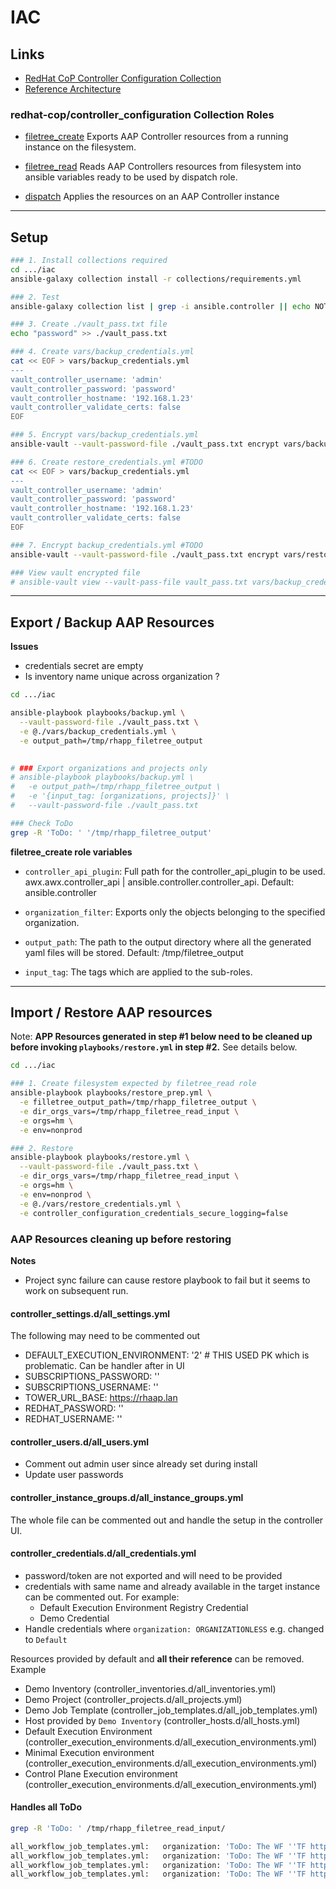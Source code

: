 # IAC

## Links

- [RedHat CoP Controller Configuration Collection](https://github.com/redhat-cop/controller_configuration/tree/devel)
- [Reference Architecture](https://access.redhat.com/documentation/en-us/reference_architectures/2021/html-single/deploying_ansible_automation_platform_2.1/index#config_as_code_using_webhooks)


### redhat-cop/controller_configuration Collection Roles

- [filetree_create](https://github.com/redhat-cop/controller_configuration/tree/devel/roles/filetree_create)
  Exports AAP Controller resources from a running instance on the filesystem.

- [filetree_read](https://github.com/redhat-cop/controller_configuration/tree/devel/roles/filetree_read)
  Reads AAP Controllers resources from filesystem into ansible variables ready to be used by dispatch role.

- [dispatch](https://github.com/redhat-cop/controller_configuration/tree/devel/roles/dispatch)
  Applies the resources on an AAP Controller instance


---

## Setup

```sh
### 1. Install collections required
cd .../iac
ansible-galaxy collection install -r collections/requirements.yml

### 2. Test
ansible-galaxy collection list | grep -i ansible.controller || echo NOTINSTALLED

### 3. Create ./vault_pass.txt file
echo "password" >> ./vault_pass.txt

### 4. Create vars/backup_credentials.yml
cat << EOF > vars/backup_credentials.yml
---
vault_controller_username: 'admin'
vault_controller_password: 'password'
vault_controller_hostname: '192.168.1.23'
vault_controller_validate_certs: false
EOF

### 5. Encrypt vars/backup_credentials.yml
ansible-vault --vault-password-file ./vault_pass.txt encrypt vars/backup_credentials.yml

### 6. Create restore_credentials.yml #TODO
cat << EOF > vars/backup_credentials.yml
---
vault_controller_username: 'admin'
vault_controller_password: 'password'
vault_controller_hostname: '192.168.1.23'
vault_controller_validate_certs: false
EOF

### 7. Encrypt backup_credentials.yml #TODO
ansible-vault --vault-password-file ./vault_pass.txt encrypt vars/restore_credentials.yml

### View vault encrypted file
# ansible-vault view --vault-pass-file vault_pass.txt vars/backup_credentials.yml
```

---
## Export / Backup AAP Resources

**Issues**
- credentials secret are empty
- Is inventory name unique across organization ?

```sh
cd .../iac

ansible-playbook playbooks/backup.yml \
  --vault-password-file ./vault_pass.txt \
  -e @./vars/backup_credentials.yml \
  -e output_path=/tmp/rhapp_filetree_output
 

# ### Export organizations and projects only
# ansible-playbook playbooks/backup.yml \
#   -e output_path=/tmp/rhapp_filetree_output \
#   -e '{input_tag: [organizations, projects]}' \
#   --vault-password-file ./vault_pass.txt

### Check ToDo
grep -R 'ToDo: ' '/tmp/rhapp_filetree_output'
```

**filetree_create role variables**

- `controller_api_plugin`: 
  Full path for the controller_api_plugin to be used.
  awx.awx.controller_api | ansible.controller.controller_api.
  Default: ansible.controller

- `organization_filter`:
  Exports only the objects belonging to the specified organization.

- `output_path`: 
  The path to the output directory where all the generated yaml files will be stored.
  Default: /tmp/filetree_output

- `input_tag`:
  The tags which are applied to the sub-roles.


---

## Import / Restore AAP resources

Note: **APP Resources generated in step #1 below need to be cleaned up before invoking `playbooks/restore.yml` in step #2.** See details below.


```sh
cd .../iac

### 1. Create filesystem expected by filetree_read role
ansible-playbook playbooks/restore_prep.yml \
  -e filletree_output_path=/tmp/rhapp_filetree_output \
  -e dir_orgs_vars=/tmp/rhapp_filetree_read_input \
  -e orgs=hm \
  -e env=nonprod

### 2. Restore
ansible-playbook playbooks/restore.yml \
  --vault-password-file ./vault_pass.txt \
  -e dir_orgs_vars=/tmp/rhapp_filetree_read_input \
  -e orgs=hm \
  -e env=nonprod \
  -e @./vars/restore_credentials.yml \
  -e controller_configuration_credentials_secure_logging=false
```


### AAP Resources cleaning up before restoring

**Notes**
- Project sync failure can cause restore playbook to fail but it seems to work on subsequent run.

#### **controller_settings.d/all_settings.yml**

The following may need to be commented out
- DEFAULT_EXECUTION_ENVIRONMENT: '2'  # THIS USED PK which is problematic. Can be handler after in UI
- SUBSCRIPTIONS_PASSWORD: ''
- SUBSCRIPTIONS_USERNAME: ''
- TOWER_URL_BASE: https://rhaap.lan
- REDHAT_PASSWORD: ''
- REDHAT_USERNAME: ''

#### **controller_users.d/all_users.yml**

- Comment out admin user since already set during install
- Update user passwords

#### **controller_instance_groups.d/all_instance_groups.yml**

The whole file can be commented out and handle the setup in the controller UI.

#### **controller_credentials.d/all_credentials.yml**

- password/token are not exported and will need to be provided
- credentials with same name and already available in the target instance can be commented out. For example:
  - Default Execution Environment Registry Credential
  - Demo Credential
- Handle credentials where `organization: ORGANIZATIONLESS` e.g. changed to `Default`

Resources provided by default and **all their reference** can be removed. Example
- Demo Inventory (controller_inventories.d/all_inventories.yml)
- Demo Project (controller_projects.d/all_projects.yml)
- Demo Job Template (controller_job_templates.d/all_job_templates.yml)
- Host provided by `Demo Inventory` (controller_hosts.d/all_hosts.yml)
- Default Execution Environment (controller_execution_environments.d/all_execution_environments.yml)
- Minimal Execution environment (controller_execution_environments.d/all_execution_environments.yml)
- Control Plane Execution environment (controller_execution_environments.d/all_execution_environments.yml)

#### **Handles all ToDo**

```sh
grep -R 'ToDo: ' /tmp/rhapp_filetree_read_input/

all_workflow_job_templates.yml:   organization: 'ToDo: The WF ''TF httpd demo workflow'' must belong to an organization'
all_workflow_job_templates.yml:   organization: 'ToDo: The WF ''TF httpd demo workflow'' must belong to an organization'
all_workflow_job_templates.yml:   organization: 'ToDo: The WF ''TF httpd demo workflow'' must belong to an organization'
all_workflow_job_templates.yml:   organization: 'ToDo: The WF ''TF httpd demo workflow'' must belong to an organization'
```